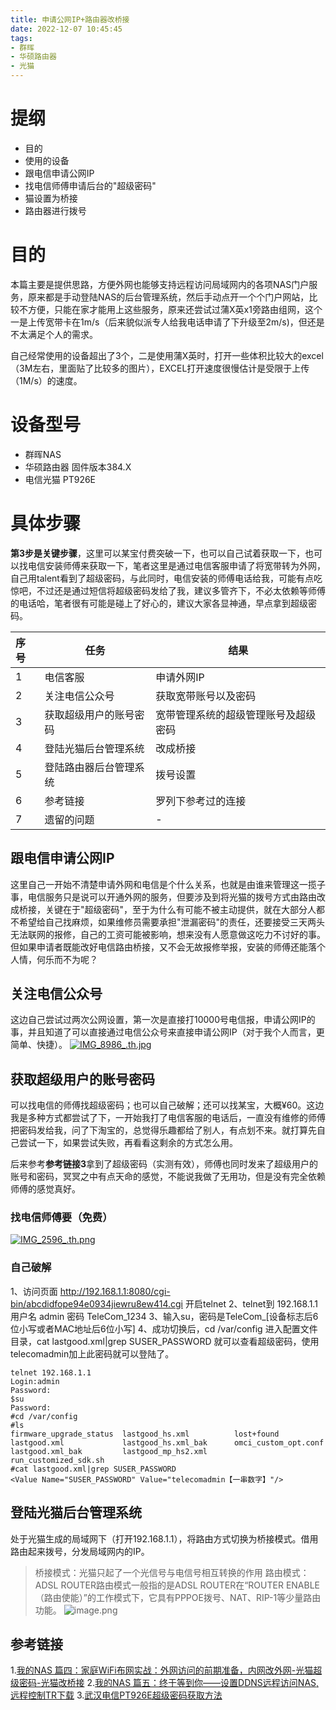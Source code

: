 ```yaml
---
title: 申请公网IP+路由器改桥接
date: 2022-12-07 10:45:45
tags:
- 群晖
- 华硕路由器
- 光猫
---
```


# 提纲
- 目的
- 使用的设备
- 跟电信申请公网IP
- 找电信师傅申请后台的"超级密码"
- 猫设置为桥接
- 路由器进行拨号

# 目的
本篇主要是提供思路，方便外网也能够支持远程访问局域网内的各项NAS门户服务，原来都是手动登陆NAS的后台管理系统，然后手动点开一个个门户网站，比较不方便，只能在家才能用上这些服务，原来还尝试过蒲X英x1旁路由组网，这个一是上传宽带卡在1m/s（后来貌似派专人给我电话申请了下升级至2m/s)，但还是不太满足个人的需求。

自己经常使用的设备超出了3个，二是使用蒲X英时，打开一些体积比较大的excel（3M左右，里面贴了比较多的图片），EXCEL打开速度很慢估计是受限于上传（1M/s）的速度。

# 设备型号
- 群晖NAS
- 华硕路由器 固件版本384.X
- 电信光猫 PT926E

# 具体步骤
**第3步是关键步骤**，这里可以某宝付费突破一下，也可以自己试着获取一下，也可以找电信安装师傅来获取一下，笔者这里是通过电信客服申请了将宽带转为外网，自己用talent看到了超级密码，与此同时，电信安装的师傅电话给我，可能有点吃惊吧，不过还是通过短信将超级密码发给了我，建议多管齐下，不必太依赖等师傅的电话哈，笔者很有可能是碰上了好心的，建议大家各显神通，早点拿到超级密码。

| 序号  | 任务            | 结果                 |
|:----|---------------|--------------------|
| 1   | 电信客服          | 申请外网IP             |
| 2   | 关注电信公众号       | 获取宽带账号以及密码         |
| 3   | 获取超级用户的账号密码 | 宽带管理系统的超级管理账号及超级密码 |
| 4   | 登陆光猫后台管理系统    | 改成桥接               |
| 5   | 登陆路由器后台管理系统   | 拨号设置               |
| 6   | 参考链接          | 罗列下参考过的连接          |
| 7   | 遗留的问题         | -                  |

## 跟电信申请公网IP
这里自己一开始不清楚申请外网和电信是个什么关系，也就是由谁来管理这一揽子事，电信服务只是说可以开通外网的服务，但要涉及到将光猫的拨号方式由路由改成桥接，关键在于"超级密码"，至于为什么有可能不被主动提供，就在大部分人都不希望给自己找麻烦，如果维修员需要承担"泄漏密码"的责任，还要接受三天两头无法联网的报修，自己的工资可能被影响，想来没有人愿意做这吃力不讨好的事。但如果申请者既能改好电信路由桥接，又不会无故报修举报，安装的师傅还能落个人情，何乐而不为呢？

## 关注电信公众号
这边自己尝试过两次公网设置，第一次是直接打10000号电信报，申请公网IP的事，并且知道了可以直接通过电信公众号来直接申请公网IP（对于我个人而言，更简单、快捷）。
[![IMG_8986_.th.jpg](https://hutianhua.com:6395/images/2023/03/21/IMG_8986_.th.jpg)](https://hutianhua.com:6395/image/WAHz)

## 获取超级用户的账号密码
可以找电信的师傅找超级密码；也可以自己破解；还可以找某宝，大概¥60。这边我是多种方式都尝试了下，一开始我打了电信客服的电话后，一直没有维修的师傅把密码发给我，问了下淘宝的，总觉得乐趣都给了别人，有点划不来。就打算先自己尝试一下，如果尝试失败，再看看这剩余的方式怎么用。

后来参考**参考链接3**拿到了超级密码（实测有效），师傅也同时发来了超级用户的账号和密码，冥冥之中有点天命的感觉，不能说我做了无用功，但是没有完全依赖师傅的感觉真好。

### 找电信师傅要（免费）
[![IMG_2596_.th.png](https://hutianhua.com:6395/images/2023/03/21/IMG_2596_.th.png)](https://hutianhua.com:6395/image/Wh7D)

### 自己破解
1、访问页面 http://192.168.1.1:8080/cgi-bin/abcdidfope94e0934jiewru8ew414.cgi 开启telnet
2、telnet到 192.168.1.1 用户名 admin 密码 TeleCom_1234
3、输入su，密码是TeleCom_[设备标志后6位小写或者MAC地址后6位小写]
4、成功切换后，cd /var/config 进入配置文件目录，cat lastgood.xml|grep SUSER_PASSWORD 就可以查看超级密码，使用telecomadmin加上此密码就可以登陆了。

```
telnet 192.168.1.1
Login:admin
Password:
$su
Password:
#cd /var/config
#ls
firmware_upgrade_status  lastgood_hs.xml          lost+found
lastgood.xml             lastgood_hs.xml_bak      omci_custom_opt.conf
lastgood.xml_bak         lastgood_mp_hs2.xml      run_customized_sdk.sh
#cat lastgood.xml|grep SUSER_PASSWORD
<Value Name="SUSER_PASSWORD" Value="telecomadmin【一串数字】"/>
```

## 登陆光猫后台管理系统
处于光猫生成的局域网下（打开192.168.1.1），将路由方式切换为桥接模式。借用路由起来拨号，分发局域网内的IP。
> 桥接模式：光猫只起了一个光信号与电信号相互转换的作用
> 路由模式：ADSL ROUTER路由模式一般指的是ADSL ROUTER在“ROUTER ENABLE（路由使能）”的工作模式下，它具有PPPOE拨号、NAT、RIP-1等少量路由功能。
![image.png](https://hutianhua.com:6395/images/2023/03/21/image.png)

## 参考链接
1.[我的NAS 篇四：家庭WiFi布网实战：外网访问的前期准备，内网改外网-光猫超级密码-光猫改桥接](https://post.smzdm.com/p/a3gz8rk7/)
2.[我的NAS 篇五：终于等到你——设置DDNS远程访问NAS,远程控制TR下载](https://post.smzdm.com/p/aoo62847/)
3.[武汉电信PT926E超级密码获取方法](https://www.right.com.cn/forum/thread-4918144-1-1.html)